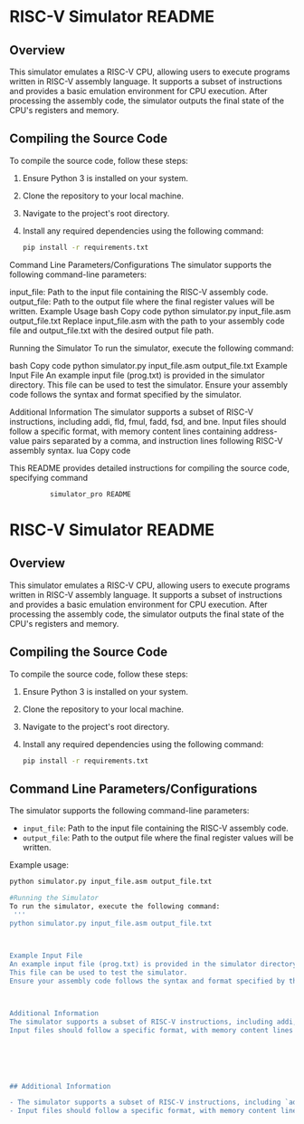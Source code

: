# RISC-V Simulator README

## Overview

This simulator emulates a RISC-V CPU, allowing users to execute programs written in RISC-V assembly language. It supports a subset of instructions and provides a basic emulation environment for CPU execution. After processing the assembly code, the simulator outputs the final state of the CPU's registers and memory.

## Compiling the Source Code

To compile the source code, follow these steps:

1. Ensure Python 3 is installed on your system.
2. Clone the repository to your local machine.
3. Navigate to the project's root directory.
4. Install any required dependencies using the following command:

   ```bash
   pip install -r requirements.txt
Command Line Parameters/Configurations
The simulator supports the following command-line parameters:

input_file: Path to the input file containing the RISC-V assembly code.
output_file: Path to the output file where the final register values will be written.
Example Usage
bash
Copy code
python simulator.py input_file.asm output_file.txt
Replace input_file.asm with the path to your assembly code file and output_file.txt with the desired output file path.

Running the Simulator
To run the simulator, execute the following command:

bash
Copy code
python simulator.py input_file.asm output_file.txt
Example Input File
An example input file (prog.txt) is provided in the simulator directory. This file can be used to test the simulator. Ensure your assembly code follows the syntax and format specified by the simulator.

Additional Information
The simulator supports a subset of RISC-V instructions, including addi, fld, fmul, fadd, fsd, and bne.
Input files should follow a specific format, with memory content lines containing address-value pairs separated by a comma, and instruction lines following RISC-V assembly syntax.
lua
Copy code

This README provides detailed instructions for compiling the source code, specifying command
              
              
              simulator_pro README
# RISC-V Simulator README

## Overview

This simulator emulates a RISC-V CPU, allowing users to execute programs written in RISC-V assembly language. It supports a subset of instructions and provides a basic emulation environment for CPU execution. After processing the assembly code, the simulator outputs the final state of the CPU's registers and memory.

## Compiling the Source Code

To compile the source code, follow these steps:

1. Ensure Python 3 is installed on your system.
2. Clone the repository to your local machine.
3. Navigate to the project's root directory.
4. Install any required dependencies using the following command:

   ```bash
   pip install -r requirements.txt

## Command Line Parameters/Configurations

The simulator supports the following command-line parameters:

- `input_file`: Path to the input file containing the RISC-V assembly code.
- `output_file`: Path to the output file where the final register values will be written.



Example usage:

   ```bash
   python simulator.py input_file.asm output_file.txt

#Running the Simulator
To run the simulator, execute the following command:
    '''
python simulator.py input_file.asm output_file.txt


     
Example Input File
An example input file (prog.txt) is provided in the simulator directory.
 This file can be used to test the simulator.
 Ensure your assembly code follows the syntax and format specified by the simulator.



Additional Information
The simulator supports a subset of RISC-V instructions, including addi, fld, fmul, fadd, fsd, and bne.
Input files should follow a specific format, with memory content lines containing address-value pairs separated by a comma, and instruction lines following RISC-V assembly syntax.






## Additional Information

- The simulator supports a subset of RISC-V instructions, including `addi`, `fld`, `fmul`, `fadd`, `fsd`, and `bne`.
- Input files should follow a specific format, with memory content lines containing address-value pairs separated by a comma, and instruction lines following RISC-V assembly syntax.
